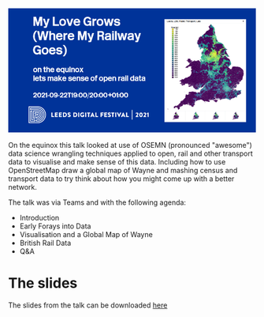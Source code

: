 ![DigiLeeds2021 Talk Graphic](DigiLeeds.png?raw=true)

On the equinox this talk looked at use of OSEMN (pronounced "awesome") data science wrangling techniques applied to open, rail and other transport data to visualise and make sense of this data. Including how to use OpenStreetMap draw a global map of Wayne and mashing census and transport data to try think about how you might come up with a better network.

The talk was via Teams and with the following agenda:

* Introduction
* Early Forays into Data
* Visualisation and a Global Map of Wayne
* British Rail Data
* Q&A

# The slides

The slides from the talk can be downloaded [here](My-Love-Grows-fin.pdf)
